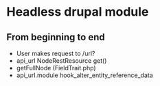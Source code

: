 # Headless drupal module

## From beginning to end

- User makes request to /url?
- api_url NodeRestResource get()
- getFullNode (FieldTrait.php)
- api_url.module hook_alter_entity_reference_data
